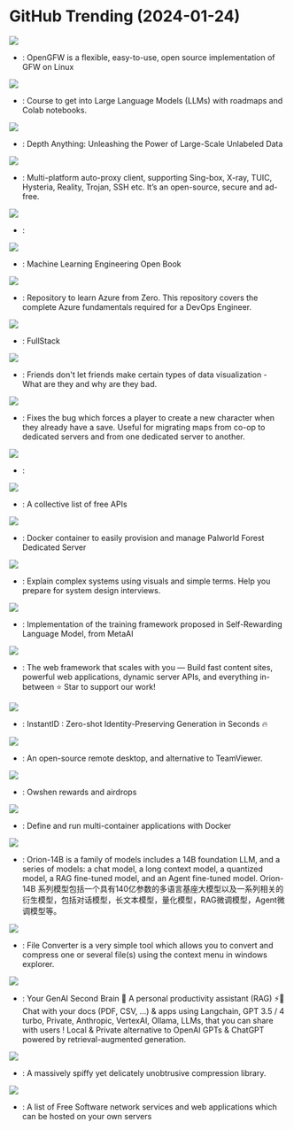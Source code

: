 # GitHub Trending (2024-01-24)

![](https://img.shields.io/badge/Go-New%201-green?style=flat-square&logo=appveyor)
- [](https://github.comundefined): OpenGFW is a flexible, easy-to-use, open source implementation of GFW on Linux

![](https://img.shields.io/badge/Jupyter%20Notebook-New%20812-green?style=flat-square&logo=appveyor)
- [](https://github.comundefined): Course to get into Large Language Models (LLMs) with roadmaps and Colab notebooks.

![](https://img.shields.io/badge/Python-New%20408-green?style=flat-square&logo=appveyor)
- [](https://github.comundefined): Depth Anything: Unleashing the Power of Large-Scale Unlabeled Data

![](https://img.shields.io/badge/Dart-New%2084-green?style=flat-square&logo=appveyor)
- [](https://github.comundefined): Multi-platform auto-proxy client, supporting Sing-box, X-ray, TUIC, Hysteria, Reality, Trojan, SSH etc. It’s an open-source, secure and ad-free.

![](https://img.shields.io/badge/CSS-New%2019-green?style=flat-square&logo=appveyor)
- [](https://github.comundefined): 

![](https://img.shields.io/badge/Python-New%20576-green?style=flat-square&logo=appveyor)
- [](https://github.comundefined): Machine Learning Engineering Open Book

![](https://img.shields.io/badge/none-New%20113-green?style=flat-square&logo=appveyor)
- [](https://github.comundefined): Repository to learn Azure from Zero. This repository covers the complete Azure fundamentals required for a DevOps Engineer.

![](https://img.shields.io/badge/HTML-New%2044-green?style=flat-square&logo=appveyor)
- [](https://github.comundefined): FullStack

![](https://img.shields.io/badge/R-New%20151-green?style=flat-square&logo=appveyor)
- [](https://github.comundefined): Friends don't let friends make certain types of data visualization - What are they and why are they bad.

![](https://img.shields.io/badge/Python-New%2065-green?style=flat-square&logo=appveyor)
- [](https://github.comundefined): Fixes the bug which forces a player to create a new character when they already have a save. Useful for migrating maps from co-op to dedicated servers and from one dedicated server to another.

![](https://img.shields.io/badge/none-New%209-green?style=flat-square&logo=appveyor)
- [](https://github.comundefined): 

![](https://img.shields.io/badge/Python-New%20411-green?style=flat-square&logo=appveyor)
- [](https://github.comundefined): A collective list of free APIs

![](https://img.shields.io/badge/Shell-New%20117-green?style=flat-square&logo=appveyor)
- [](https://github.comundefined): Docker container to easily provision and manage Palworld Forest Dedicated Server

![](https://img.shields.io/badge/none-New%2092-green?style=flat-square&logo=appveyor)
- [](https://github.comundefined): Explain complex systems using visuals and simple terms. Help you prepare for system design interviews.

![](https://img.shields.io/badge/Python-New%20209-green?style=flat-square&logo=appveyor)
- [](https://github.comundefined): Implementation of the training framework proposed in Self-Rewarding Language Model, from MetaAI

![](https://img.shields.io/badge/TypeScript-New%2042-green?style=flat-square&logo=appveyor)
- [](https://github.comundefined): The web framework that scales with you — Build fast content sites, powerful web applications, dynamic server APIs, and everything in-between ⭐️ Star to support our work!

![](https://img.shields.io/badge/Python-New%20485-green?style=flat-square&logo=appveyor)
- [](https://github.comundefined): InstantID : Zero-shot Identity-Preserving Generation in Seconds 🔥

![](https://img.shields.io/badge/Rust-New%201-green?style=flat-square&logo=appveyor)
- [](https://github.comundefined): An open-source remote desktop, and alternative to TeamViewer.

![](https://img.shields.io/badge/none-New%2018-green?style=flat-square&logo=appveyor)
- [](https://github.comundefined): Owshen rewards and airdrops

![](https://img.shields.io/badge/Go-New%2038-green?style=flat-square&logo=appveyor)
- [](https://github.comundefined): Define and run multi-container applications with Docker

![](https://img.shields.io/badge/Python-New%2065-green?style=flat-square&logo=appveyor)
- [](https://github.comundefined): Orion-14B is a family of models includes a 14B foundation LLM, and a series of models: a chat model, a long context model, a quantized model, a RAG fine-tuned model, and an Agent fine-tuned model. Orion-14B 系列模型包括一个具有140亿参数的多语言基座大模型以及一系列相关的衍生模型，包括对话模型，长文本模型，量化模型，RAG微调模型，Agent微调模型等。

![](https://img.shields.io/badge/C%23-New%20198-green?style=flat-square&logo=appveyor)
- [](https://github.comundefined): File Converter is a very simple tool which allows you to convert and compress one or several file(s) using the context menu in windows explorer.

![](https://img.shields.io/badge/TypeScript-New%2066-green?style=flat-square&logo=appveyor)
- [](https://github.comundefined): Your GenAI Second Brain 🧠 A personal productivity assistant (RAG) ⚡️🤖 Chat with your docs (PDF, CSV, ...) & apps using Langchain, GPT 3.5 / 4 turbo, Private, Anthropic, VertexAI, Ollama, LLMs, that you can share with users ! Local & Private alternative to OpenAI GPTs & ChatGPT powered by retrieval-augmented generation.

![](https://img.shields.io/badge/C-New%205-green?style=flat-square&logo=appveyor)
- [](https://github.comundefined): A massively spiffy yet delicately unobtrusive compression library.

![](https://img.shields.io/badge/none-New%20190-green?style=flat-square&logo=appveyor)
- [](https://github.comundefined): A list of Free Software network services and web applications which can be hosted on your own servers


